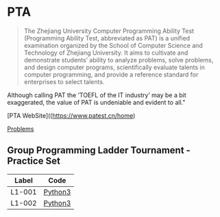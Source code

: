 # PTA

> The Zhejiang University Computer Programming Ability Test (Programming Ability Test, abbreviated as PAT) is a unified examination organized by the School of Computer Science and Technology of Zhejiang University.
> It aims to cultivate and demonstrate students’ ability to analyze problems, solve problems, and design computer programs, scientifically evaluate talents in computer programming, and provide a reference standard for enterprises to select talents.

Although calling PAT the ‘TOEFL of the IT industry’ may be a bit exaggerated, the value of PAT is undeniable and evident to all."

[PTA WebSite]((https://www.patest.cn/home)

[Problems](https://pintia.cn/problem-sets/)

## Group Programming Ladder Tournament - Practice Set

| Label | Code |
|:---:  |:---:|
| L1-001 | [Python3](./L1-001.py) |
| L1-002 | [Python3](./L1-002.py) |

